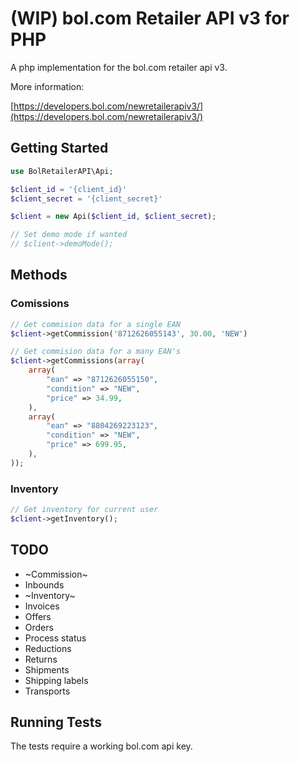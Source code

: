 # (WIP) bol.com Retailer API v3 for PHP

A php implementation for the bol.com retailer api v3.

More information:

[https://developers.bol.com/newretailerapiv3/](https://developers.bol.com/newretailerapiv3/)

## Getting Started

```php
use BolRetailerAPI\Api;

$client_id = '{client_id}'
$client_secret = '{client_secret}'

$client = new Api($client_id, $client_secret);

// Set demo mode if wanted
// $client->demoMode();
```

## Methods

### Comissions
```php
// Get commision data for a single EAN
$client->getCommission('8712626055143', 30.00, 'NEW')

// Get commision data for a many EAN's
$client->getCommissions(array(
    array(
        "ean" => "8712626055150",
        "condition" => "NEW",
        "price" => 34.99,
    ),
    array(
        "ean" => "8804269223123",
        "condition" => "NEW",
        "price" => 699.95,
    ),
));
```

### Inventory
```php
// Get inventory for current user
$client->getInventory();
```

## TODO

- ~Commission~
- Inbounds
- ~Inventory~
- Invoices
- Offers
- Orders
- Process status
- Reductions
- Returns
- Shipments
- Shipping labels
- Transports


## Running Tests

The tests require a working bol.com api key.